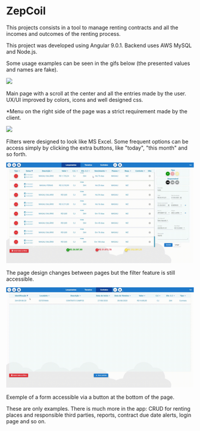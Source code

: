 # ZepCoil

This projects consists in a tool to manage renting contracts and all the incomes and outcomes of the renting process.

This project was developed using Angular 9.0.1. Backend uses AWS MySQL and Node.js.

Some usage examples can be seen in the gifs below (the presented values and names are fake).

<img src="./gifs/main_page.gif">

Main page with a scroll at the center and all the entries made by the user. UX/UI improved by colors, icons and well designed css.

*Menu on the right side of the page was a strict requirement made by the client.

<img src="./gifs/filters.gif">

Filters were designed to look like MS Excel. Some frequent options can be access simply by clicking the extra buttons, like "today", "this month" and so forth.

<img src="./gifs/switching_page.gif">

The page design changes between pages but the filter feature is still accessible.

<img src="./gifs/contracts.gif">

Exemple of a form accessible via a button at the bottom of the page.

These are only examples. There is much more in the app: CRUD for renting places and responsible third parties, reports, contract due date alerts, login page and so on.
